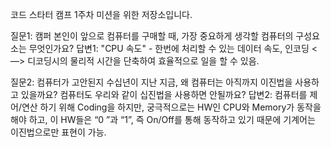 코드 스타터 캠프 1주차 미션을 위한 저장소입니다.

질문1: 캠퍼 본인이 앞으로 컴퓨터를 구매할 때, 가장 중요하게 생각할 컴퓨터의 구성요소는 무엇인가요?
답변1: "CPU 속도" - 한번에 처리할 수 있는 데이터 속도, 인코딩 <—> 디코딩시의 물리적 시간을 단축하여 효율적으로 일을 할 수 있음. 

질문2: 컴퓨터가 고안된지 수십년이 지난 지금, 왜 컴퓨터는 아직까지 이진법을 사용하고 있을까요? 컴퓨터도 우리와 같이 십진법을 사용하면 안될까요?
답변2: 컴퓨터를 제어/연산 하기 위해 Coding을 하지만, 궁극적으로는 HW인 CPU와 Memory가 동작을 해야 하고, 이 HW들은 “0 ”과 “1”, 즉 On/Off를 통해 동작하고 있기 때문에 기계어는 이진법으로만 표현이 가능. 

